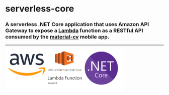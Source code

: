 # serverless-core

### A serverless .NET Core application that uses Amazon API Gateway to expose a [Lambda](https://aws.amazon.com/lambda/) function as a RESTful API consumed by the [material-cv](https://github.com/mikeacosta/material-cv) mobile app.

---

<img src="serverless.png" height="75%" width="75%" />
